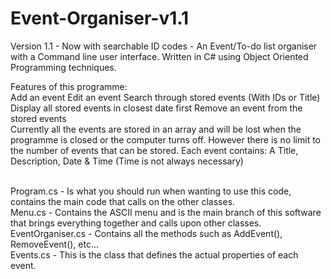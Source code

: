 # Event-Organiser-v1.1
Version 1.1 - Now with searchable ID codes - An Event/To-do list organiser with a Command line user interface. Written in C# using Object Oriented Programming techniques.
<br>

Features of this programme:
<br>
Add an event
Edit an event
Search through stored events (With IDs or Title)
Display all stored events in closest date first
Remove an event from the stored events
<br>
Currently all the events are stored in an array and will be lost when the programme is closed or the computer turns off. However there is no limit to the number of events that can be stored. Each event contains: A Title, Description, Date & Time (Time is not always necessary)

<br>
Program.cs - Is what you should run when wanting to use this code, contains the main code that calls on the other classes.<br>
Menu.cs - Contains the ASCII menu and is the main branch of this software that brings everything together and calls upon other classes.<br>
EventOrganiser.cs - Contains all the methods such as AddEvent(), RemoveEvent(), etc...<br>
Events.cs - This is the class that defines the actual properties of each event.<br>


